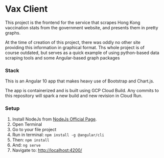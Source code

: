 # Vax Client
This project is the frontend for the service that scrapes Hong Kong vaccination stats from the government website, and presents them in pretty graphs. 

At the time of creation of this project, there was oddly no other site providing this information in graphical format. Ths whole project is of course outdated, but serves as a quick example of using python-based data scraping tools and some Angular-based graph packages 


### Stack
This is an Angular 10 app that makes heavy use of Bootstrap and Chart.js. 

The app is containerized and is built using GCP Cloud Build. Any commits to this repository will spark a new build and new revision in Cloud Run. 

### Setup
1. Install NodeJs from [NodeJs Official Page](https://nodejs.org/en).
2. Open Terminal
3. Go to your file project
4. Run in terminal: ```npm install -g @angular/cli```
5. Then: ```npm install```
6. And: ```ng serve```
7. Navigate to: [http://localhost:4200/](http://localhost:4200/)









